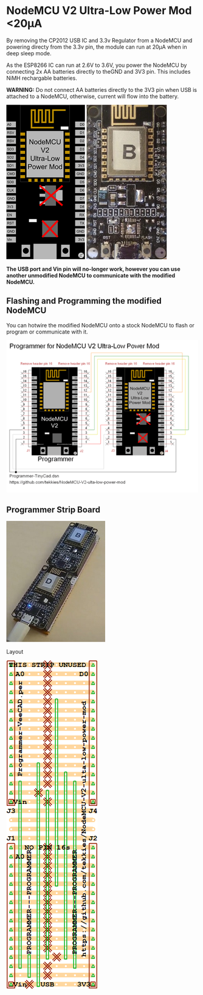 # NodeMCU V2 Ultra-Low Power Mod <20µA

By removing the CP2012 USB IC and 3.3v Regulator from a NodeMCU and powering directy from the 3.3v pin, the module can run at 20µA when in deep sleep mode.

As the ESP8266 IC can run at 2.6V to 3.6V, you power the NodeMCU by connecting 2x AA batteries directly to theGND and 3V3 pin.  This includes NiMH rechargable batteries.

**WARNING:** Do not connect AA batteries directly to the 3V3 pin when USB is attached to a NodeMCU, otherwise, current will flow into the battery.

![Low Power Mod Pinout](images/NodeMCU-V2-Ultra-Low-Power-Mod.png)
![Low Power Mod Photo](images/NodeMCU-V2-Ultra-Low-Power-Mod-Photo.jpg)

**The USB port and Vin pin will no-longer work, however you can use another unmodified NodeMCU to communicate with the modified NodeMCU.**

## Flashing and Programming the modified NodeMCU

You can hotwire the modified NodeMCU onto a stock NodeMCU to flash or program or communicate with it.

![Programmer Circuit](programmer/Programmer-TinyCad.png)

## Programmer Strip Board

![Programmer Photo](programmer/Programmer-photo.jpg)

Layout

![Programmer Layout](programmer/Programmer-VeeCAD.png)